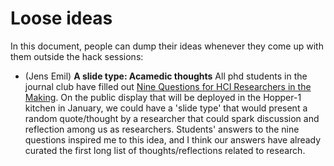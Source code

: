 # Loose ideas

In this document, people can dump their ideas whenever they come up with them outside the hack sessions:

- (Jens Emil) __A slide type: Acamedic thoughts__ All phd students in the journal club have filled out [Nine Questions for HCI Researchers in the Making](http://interactions.acm.org/archive/view/july-august-2016/nine-questions-for-hci-researchers-in-the-making). On the public display that will be deployed in the Hopper-1 kitchen in January, we could have a 'slide type' that would present a random quote/thought by a researcher that could spark discussion and reflection among us as researchers. Students' answers to the nine questions inspired me to this idea, and I think our answers have already curated the first long list of thoughts/reflections related to research.

